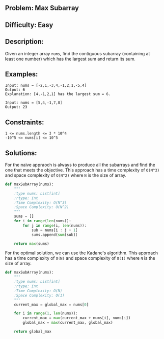 ## Problem: Max Subarray

## Difficulty: Easy

## Description:
Given an integer array `nums`, find the contiguous subarray (containing at least one number) which has the largest sum and return its sum.

## Examples:
```
Input: nums = [-2,1,-3,4,-1,2,1,-5,4]
Output: 6
Explanation: [4,-1,2,1] has the largest sum = 6.
```

```
Input: nums = [5,4,-1,7,8]
Output: 23
```

## Constraints:
```
1 <= nums.length <= 3 * 10^4
-10^5 <= nums[i] <= 10^5
```

## Solutions: 
For the naive appraoch is always to produce all the subarrays and find the one that meets the objective. This approach has a time complexity of `O(N^3)` and space complexity of `O(N^2)` where `N` is the size of array.

```python
def maxSubArray(nums):
    """
    :type nums: List[int]
    :rtype: int
    :Time Complexity: O(N^3)
    :Space Complexity: O(N^2)
    """
    sums = []
    for i in range(len(nums)):
        for j in range(i, len(nums)):
            sub = nums[i : j + 1]
            sums.append(sum(sub))

    return max(sums)
```

For the optimal solution, we can use the Kadane's algorithm. This approach has a time complexity of `O(N)` and space complexity of `O(1)` where `N` is the size of array.
```python
def maxSubArray(nums):
    """
    :type nums: List[int]
    :rtype: int
    :Time Complexity: O(N)
    :Space Complexity: O(1)
    """
    current_max = global_max = nums[0]

    for i in range(1, len(nums)):
        current_max = max(current_max + nums[i], nums[i])
        global_max = max(current_max, global_max)

    return global_max
```

